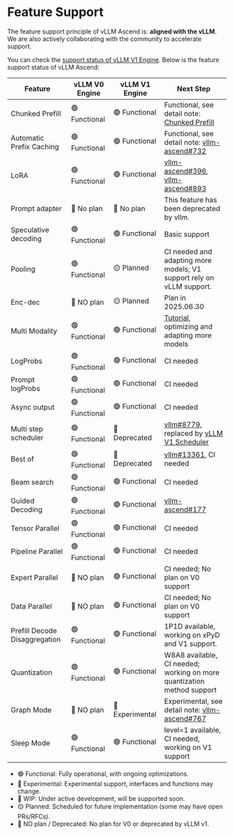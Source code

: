 # Feature Support

The feature support principle of vLLM Ascend is: **aligned with the vLLM**. We are also actively collaborating with the community to accelerate support.

You can check the [support status of vLLM V1 Engine][v1_user_guide]. Below is the feature support status of vLLM Ascend:

| Feature                       | vLLM V0 Engine | vLLM V1 Engine | Next Step                                                              |
|-------------------------------|----------------|----------------|------------------------------------------------------------------------|
| Chunked Prefill               | 🟢 Functional  | 🟢 Functional  | Functional, see detail note: [Chunked Prefill][cp]                     |
| Automatic Prefix Caching      | 🟢 Functional  | 🟢 Functional  | Functional, see detail note: [vllm-ascend#732][apc]                    |
| LoRA                          | 🟢 Functional  | 🟢 Functional  | [vllm-ascend#396][multilora], [vllm-ascend#893][v1 multilora]          |
| Prompt adapter                | 🔴 No plan     | 🔴 No plan     | This feature has been deprecated by vllm.                              |
| Speculative decoding          | 🟢 Functional  | 🟢 Functional  | Basic support                                                          |
| Pooling                       | 🟢 Functional  | 🟡 Planned     | CI needed and adapting more models; V1 support rely on vLLM support.   |
| Enc-dec                       | 🔴 NO plan     | 🟡 Planned     | Plan in 2025.06.30                                                     |
| Multi Modality                | 🟢 Functional  | 🟢 Functional  | [Tutorial][multimodal], optimizing and adapting more models            |
| LogProbs                      | 🟢 Functional  | 🟢 Functional  | CI needed                                                              |
| Prompt logProbs               | 🟢 Functional  | 🟢 Functional  | CI needed                                                              |
| Async output                  | 🟢 Functional  | 🟢 Functional  | CI needed                                                              |
| Multi step scheduler          | 🟢 Functional  | 🔴 Deprecated  | [vllm#8779][v1_rfc], replaced by [vLLM V1 Scheduler][v1_scheduler]     |
| Best of                       | 🟢 Functional  | 🔴 Deprecated  | [vllm#13361][best_of], CI needed                                       |
| Beam search                   | 🟢 Functional  | 🟢 Functional  | CI needed                                                              |
| Guided Decoding               | 🟢 Functional  | 🟢 Functional  | [vllm-ascend#177][guided_decoding]                                     |
| Tensor Parallel               | 🟢 Functional  | 🟢 Functional  | CI needed                                                              |
| Pipeline Parallel             | 🟢 Functional  | 🟢 Functional  | CI needed                                                              |
| Expert Parallel               | 🔴 NO plan     | 🟢 Functional  | CI needed; No plan on V0 support                                       |
| Data Parallel                 | 🔴 NO plan     | 🟢 Functional  | CI needed;  No plan on V0 support                                      |
| Prefill Decode Disaggregation | 🟢 Functional  | 🟢 Functional  | 1P1D available, working on xPyD and V1 support.                        |
| Quantization                  | 🟢 Functional  | 🟢 Functional  | W8A8 available, CI needed; working on more quantization method support |
| Graph Mode                    | 🔴 NO plan     | 🔵 Experimental| Experimental, see detail note: [vllm-ascend#767][graph_mode]           |
| Sleep Mode                    | 🟢 Functional  | 🟢 Functional  | level=1 available, CI needed, working on V1 support                    |

- 🟢 Functional: Fully operational, with ongoing optimizations.
- 🔵 Experimental: Experimental support, interfaces and functions may change.
- 🚧 WIP: Under active development, will be supported soon.
- 🟡 Planned: Scheduled for future implementation (some may have open PRs/RFCs).
- 🔴 NO plan / Deprecated: No plan for V0 or deprecated by vLLM v1.

[v1_user_guide]: https://docs.vllm.ai/en/latest/getting_started/v1_user_guide.html
[multimodal]: https://vllm-ascend.readthedocs.io/en/latest/tutorials/single_npu_multimodal.html
[best_of]: https://github.com/vllm-project/vllm/issues/13361
[guided_decoding]: https://github.com/vllm-project/vllm-ascend/issues/177
[v1_scheduler]: https://github.com/vllm-project/vllm/blob/main/vllm/v1/core/sched/scheduler.py
[v1_rfc]: https://github.com/vllm-project/vllm/issues/8779
[multilora]: https://github.com/vllm-project/vllm-ascend/issues/396
[v1 multilora]: https://github.com/vllm-project/vllm-ascend/pull/893
[graph_mode]: https://github.com/vllm-project/vllm-ascend/issues/767
[apc]: https://github.com/vllm-project/vllm-ascend/issues/732
[cp]: https://docs.vllm.ai/en/stable/performance/optimization.html#chunked-prefill
